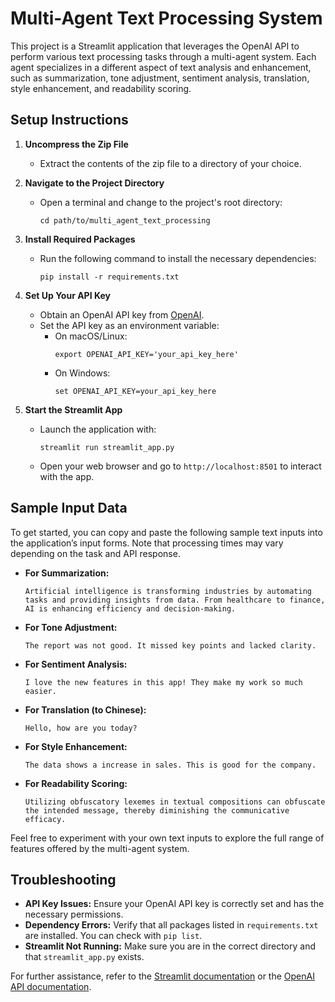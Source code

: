 # Multi-Agent Text Processing System

This project is a Streamlit application that leverages the OpenAI API to perform various text processing tasks through a multi-agent system. Each agent specializes in a different aspect of text analysis and enhancement, such as summarization, tone adjustment, sentiment analysis, translation, style enhancement, and readability scoring.

## Setup Instructions

1. **Uncompress the Zip File**
   - Extract the contents of the zip file to a directory of your choice.

2. **Navigate to the Project Directory**
   - Open a terminal and change to the project's root directory:
     ```
     cd path/to/multi_agent_text_processing
     ```

3. **Install Required Packages**
   - Run the following command to install the necessary dependencies:
     ```
     pip install -r requirements.txt
     ```

4. **Set Up Your API Key**
   - Obtain an OpenAI API key from [OpenAI](https://beta.openai.com/signup/).
   - Set the API key as an environment variable:
     - On macOS/Linux:
       ```
       export OPENAI_API_KEY='your_api_key_here'
       ```
     - On Windows:
       ```
       set OPENAI_API_KEY=your_api_key_here
       ```

5. **Start the Streamlit App**
   - Launch the application with:
     ```
     streamlit run streamlit_app.py
     ```
   - Open your web browser and go to `http://localhost:8501` to interact with the app.

## Sample Input Data

To get started, you can copy and paste the following sample text inputs into the application’s input forms. Note that processing times may vary depending on the task and API response.

- **For Summarization:**
  ```
  Artificial intelligence is transforming industries by automating tasks and providing insights from data. From healthcare to finance, AI is enhancing efficiency and decision-making.
  ```

- **For Tone Adjustment:**
  ```
  The report was not good. It missed key points and lacked clarity.
  ```

- **For Sentiment Analysis:**
  ```
  I love the new features in this app! They make my work so much easier.
  ```

- **For Translation (to Chinese):**
  ```
  Hello, how are you today?
  ```

- **For Style Enhancement:**
  ```
  The data shows a increase in sales. This is good for the company.
  ```

- **For Readability Scoring:**
  ```
  Utilizing obfuscatory lexemes in textual compositions can obfuscate the intended message, thereby diminishing the communicative efficacy.
  ```

Feel free to experiment with your own text inputs to explore the full range of features offered by the multi-agent system.

## Troubleshooting

- **API Key Issues:** Ensure your OpenAI API key is correctly set and has the necessary permissions.
- **Dependency Errors:** Verify that all packages listed in `requirements.txt` are installed. You can check with `pip list`.
- **Streamlit Not Running:** Make sure you are in the correct directory and that `streamlit_app.py` exists.

For further assistance, refer to the [Streamlit documentation](https://docs.streamlit.io/) or the [OpenAI API documentation](https://beta.openai.com/docs/).
